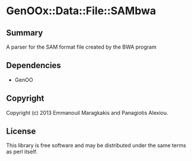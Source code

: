 GenOOx::Data::File::SAMbwa
==========================================================================

Summary
--------------
A parser for the SAM format file created by the BWA program

Dependencies
--------------
* GenOO

Copyright
--------------
Copyright (c) 2013 Emmanouil Maragkakis and Panagiotis Alexiou.

License
--------------
This library is free software and may be distributed under the same terms as perl itself.
